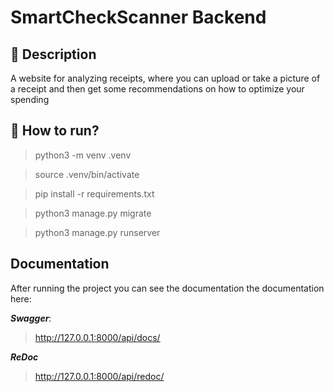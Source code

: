 # SmartCheckScanner Backend

## 📜 Description

A website for analyzing receipts, where you can upload or take a picture of a receipt and then get some recommendations on how to optimize your spending

## 🏁 How to run?

> python3 -m venv .venv

> source .venv/bin/activate

> pip install -r requirements.txt

> python3 manage.py migrate

> python3 manage.py runserver

## Documentation

After running the project you can see the documentation the documentation here:

**_Swagger_**: 

> http://127.0.0.1:8000/api/docs/

**_ReDoc_**

> http://127.0.0.1:8000/api/redoc/
